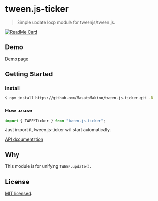 # tween.js-ticker

> Simple update loop module for tweenjs/tween.js.

[![ReadMe Card](https://github-readme-stats.vercel.app/api/pin/?username=MasatoMakino&repo=tween.js-ticker&show_owner=true)](https://github.com/MasatoMakino/tween.js-ticker)

## Demo

[Demo page](https://masatomakino.github.io/tween.js-ticker/demo)

## Getting Started

### Install

```bash
$ npm install https://github.com/MasatoMakino/tween.js-ticker.git -D
```

### How to use

```js
import { TWEENTicker } from "tween.js-ticker";
```

Just import it, tween.js-ticker will start automatically.

[API documentation](https://masatomakino.github.io/tween.js-ticker/api)

## Why

This module is for unifying `TWEEN.update()`.

## License

[MIT licensed](LICENSE).
